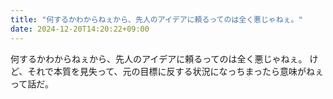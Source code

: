 ```yaml
---
title: "何するかわからねぇから、先人のアイデアに頼るってのは全く悪じゃねぇ。"
date: 2024-12-20T14:20:22+09:00
---
```

何するかわからねぇから、先人のアイデアに頼るってのは全く悪じゃねぇ。
けど、それで本質を見失って、元の目標に反する状況になっちまったら意味がねぇって話だ。
